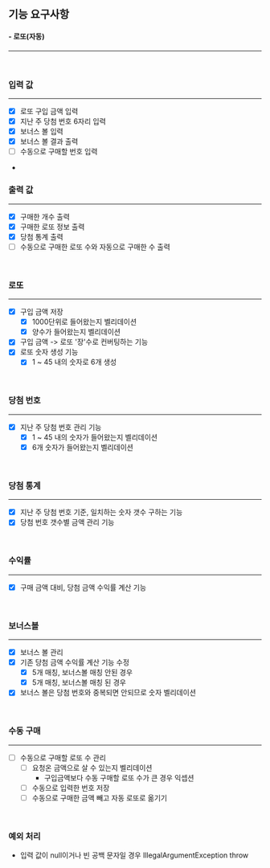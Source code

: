 ## 기능 요구사항
#### - 로또(자동)
<hr />
<br />

### 입력 값
<hr />

- [X] 로또 구입 금액 입력
- [X] 지난 주 당첨 번호 6자리 입력
- [X] 보너스 볼 입력
- [X] 보너스 볼 결과 출력
- [ ] 수동으로 구매할 번호 입력

- <br />

### 출력 값
<hr />

- [X] 구매한 개수 출력
- [X] 구매한 로또 정보 출력
- [X] 당첨 통계 출력
- [ ] 수동으로 구매한 로또 수와 자동으로 구매한 수 출력

<br />

### 로또
<hr />

- [X] 구입 금액 저장
  - [X] 1000단위로 들어왔는지 벨리데이션
  - [X] 양수가 들어왔는지 벨리데이션
- [X] 구입 금액 -> 로또 '장'수로 컨버팅하는 기능
- [X] 로또 숫자 생성 기능
  - [X] 1 ~ 45 내의 숫자로 6개 생성

<br />


### 당첨 번호
<hr />

- [X] 지난 주 당첨 번호 관리 기능
  - [X] 1 ~ 45 내의 숫자가 들어왔는지 벨리데이션
  - [X] 6개 숫자가 들어왔는지 벨리데이션

<br />

### 당첨 통계
<hr />

- [X] 지난 주 당첨 번호 기준, 일치하는 숫자 갯수 구하는 기능
- [X] 당첨 번호 갯수별 금액 관리 기능

<br />

### 수익률
<hr />

- [X] 구매 금액 대비, 당첨 금액 수익률 계산 기능

<br />

### 보너스볼
<hr />

- [X] 보너스 볼 관리
- [X] 기존 당첨 금액 수익률 계산 기능 수정
  - [X] 5개 매칭, 보너스볼 매칭 안된 경우
  - [X] 5개 매칭, 보너스볼 매칭 된 경우
- [X] 보너스 볼은 당첨 번호와 중복되면 안되므로 숫자 벨리데이션

<br />

### 수동 구매
<hr />

- [ ] 수동으로 구매할 로또 수 관리
  - [ ] 요청온 금액으로 살 수 있는지 벨리데이션
    - 구입금액보다 수동 구매할 로또 수가 큰 경우 익셉션
  - [ ] 수동으로 입력한 번호 저장
  - [ ] 수동으로 구매한 금액 빼고 자동 로또로 옮기기

<br />

### 예외 처리
- 입력 값이 null이거나 빈 공백 문자일 경우 IllegalArgumentException throw
